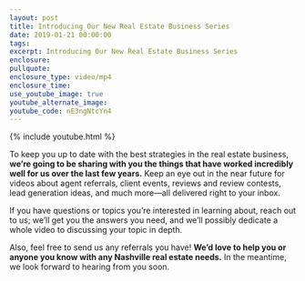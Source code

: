 ```yaml
---
layout: post
title: Introducing Our New Real Estate Business Series
date: 2019-01-21 00:00:00
tags:
excerpt: Introducing Our New Real Estate Business Series
enclosure:
pullquote:
enclosure_type: video/mp4
enclosure_time:
use_youtube_image: true
youtube_alternate_image:
youtube_code: nE3ngNtcYn4
---
```


{% include youtube.html %}

To keep you up to date with the best strategies in the real estate business, **we’re going to be sharing with you the things that have worked incredibly well for us over the last few years.** Keep an eye out in the near future for videos about agent referrals, client events, reviews and review contests, lead generation ideas, and much more—all delivered right to your inbox.&nbsp;

If you have questions or topics you’re interested in learning about, reach out to us; we’ll get you the answers you need, and we’ll possibly dedicate a whole video to discussing your topic in depth.

Also, feel free to send us any referrals you have\! **We’d love to help you or anyone you know with any Nashville real estate needs.** In the meantime, we look forward to hearing from you soon.
